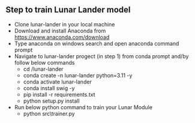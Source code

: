 ## Step to train Lunar Lander model
- Clone lunar-lander in your local machine
- Download and install Anaconda from https://www.anaconda.com/download
- Type anaconda on windows search and open anaconda command prompt
- Navigate to lunar-lander progect (in step 1) from conda prompt and/by follow below commands
    * cd <basepath>/lunar-lander
    * conda create -n lunar-lander python=3.11 -y
    * conda activate lunar-lander
    * conda install swig -y
    * pip install -r requirements.txt
    * python setup.py install
- Run below python command to train your Lunar Module
    * python src\trainer.py